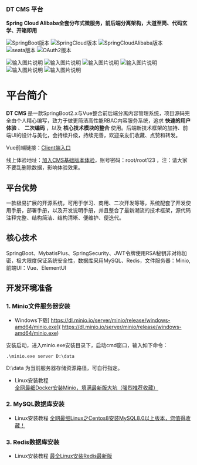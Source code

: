 
                                 
### DT CMS 平台

 **Spring Cloud Alibaba全套分布式微服务，前后端分离架构，大道至简、代码玄学、开箱即用**  <br>

![SpringBoot版本](https://img.shields.io/badge/spring--boot-2.3.2-brightgreen.svg "SpringBoot版本") 
![SpringCloud版本](https://img.shields.io/badge/spring-cloud--Hoxton.SR9-brightgreen.svg "SpringCloud版本]")
![SpringCloudAlibaba版本](https://img.shields.io/badge/spring-cloud--alibaba--2.2.6-brightgreen.svg "SpringCloudAlibaba版本")
![seata版本](https://img.shields.io/badge/seata-1.4.2-brightgreen.svg "seata版本")
![OAuth2版本](https://img.shields.io/badge/oauth2-2.2.5-brightgreen.svg "OAuth2版本")

![输入图片说明](https://img.shields.io/badge/Vue-3.5.0-brightgreen "在这里输入图片标题") ![输入图片说明](https://img.shields.io/badge/redis-6.0.6-brightgreen "在这里输入图片标题") ![输入图片说明](https://img.shields.io/badge/kaptcha-2.3.2-brightgreen "在这里输入图片标题") ![输入图片说明](https://img.shields.io/badge/MySQL-8.0.81-brightgreen "在这里输入图片标题") ![输入图片说明](https://img.shields.io/badge/mybatisplus-3.4.6-brightgreen "在这里输入图片标题") ![输入图片说明](https://img.shields.io/badge/easyexcel-2.2.0beta2-brightgreen "在这里输入图片标题")


# 平台简介

 **DT CMS**  是一款SpringBoot2.x与Vue整合前后端分离内容管理系统，项目源码完全由个人精心编写，致力于做更简洁高性能RBAC内容服务系统，追求 **快速的用户体验** 、 **二次编码** ，以及 **核心技术模块的整合** 使用。后端新技术框架的加持、前端UI的设计与美化，会持续升级，持续完善，欢迎亲友们收藏、点赞和转发。

Vue前端链接：[Client端入口](https://gitee.com/summerydf/dtcmsclient)

线上体验地址：[加入CMS基础版本体验](http://47.108.191.196)，账号密码：root/root123 ，注：请大家不要乱删除数据，影响体验效果。

## 平台优势

一款极易扩展的开源系统，可用于学习、商用、二次开发等等，系统配套了开发使用手册，部署手册，以及开发说明手册，并且整合了最新潮流的技术框架，源代码注释完整、结构简洁、结构清晰、便维护、便迭代。

## 核心技术

SpringBoot、MybatisPlus、SpringSecurity、JWT令牌使用RSA秘钥非对称加密，极大限度保证系统安全性，数据库采用MySQL、Redis，文件服务器：Minio,前端UI：Vue、ElementUI

## 开发环境准备

### 1. Minio文件服务器安装

- Windows下载[ https://dl.minio.io/server/minio/release/windows-amd64/minio.exe]( https://dl.minio.io/server/minio/release/windows-amd64/minio.exe)

安装启动，进入minio.exe安装目录下，启动cmd窗口，输入如下命令：


```
.\minio.exe server D:\data
```

D:\data 为当前服务器存储资源路径，可自行指定。

- Linux安装教程 [全网最细Docker安装Minio，填满最新版大坑（强烈推荐收藏）](https://blog.csdn.net/qq_41107231/article/details/119042855)

### 2. MySQL数据库安装

- Linux安装教程 [全网最细Linux之Centos8安装MySQL8.0以上版本，您值得收藏！](https://blog.csdn.net/qq_41107231/article/details/119064936)

### 3. Redis数据库安装

- Linux安装教程 [最全Linux安装Redis最新版](https://blog.csdn.net/qq_41107231/article/details/111656160)

